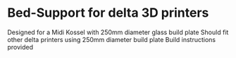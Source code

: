 # Bed-Support for delta 3D printers
Designed for a Midi Kossel with 250mm diameter glass build plate
Should fit other delta printers using 250mm diameter build plate
Build instructions provided
